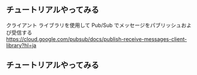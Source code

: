 ## チュートリアルやってみる

クライアント ライブラリを使用して Pub/Sub でメッセージをパブリッシュおよび受信する  
https://cloud.google.com/pubsub/docs/publish-receive-messages-client-library?hl=ja

## チュートリアルやってみる